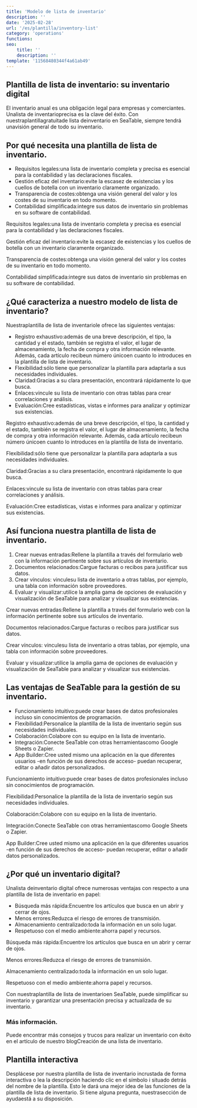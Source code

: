```yaml
---
title: 'Modelo de lista de inventario'
description: ''
date: '2025-02-28'
url: '/es/plantilla/inventory-list'
category: 'operations'
functions:
seo:
    title: ''
    description: ''
template: '11568480344f4a61ab49'
---
```


## Plantilla de lista de inventario: su inventario digital

El inventario anual es una obligación legal para empresas y comerciantes. Unalista de inventarioprecisa es la clave del éxito. Con nuestraplantillagratuitade lista deinventario en SeaTable, siempre tendrá unavisión general de todo su inventario.

## Por qué necesita una plantilla de lista de inventario.

- Requisitos legales:una lista de inventario completa y precisa es esencial para la contabilidad y las declaraciones fiscales.
- Gestión eficaz del inventario:evite la escasez de existencias y los cuellos de botella con un inventario claramente organizado.
- Transparencia de costes:obtenga una visión general del valor y los costes de su inventario en todo momento.
- Contabilidad simplificada:integre sus datos de inventario sin problemas en su software de contabilidad.

Requisitos legales:una lista de inventario completa y precisa es esencial para la contabilidad y las declaraciones fiscales.

Gestión eficaz del inventario:evite la escasez de existencias y los cuellos de botella con un inventario claramente organizado.

Transparencia de costes:obtenga una visión general del valor y los costes de su inventario en todo momento.

Contabilidad simplificada:integre sus datos de inventario sin problemas en su software de contabilidad.

## ¿Qué caracteriza a nuestro modelo de lista de inventario?

Nuestraplantilla de lista de inventariole ofrece las siguientes ventajas:

- Registro exhaustivo:además de una breve descripción, el tipo, la cantidad y el estado, también se registra el valor, el lugar de almacenamiento, la fecha de compra y otra información relevante. Además, cada artículo recibeun número únicoen cuanto lo introduces en la plantilla de lista de inventario.
- Flexibilidad:sólo tiene que personalizar la plantilla para adaptarla a sus necesidades individuales.
- Claridad:Gracias a su clara presentación, encontrará rápidamente lo que busca.
- Enlaces:vincule su lista de inventario con otras tablas para crear correlaciones y análisis.
- Evaluación:Cree estadísticas, vistas e informes para analizar y optimizar sus existencias.

Registro exhaustivo:además de una breve descripción, el tipo, la cantidad y el estado, también se registra el valor, el lugar de almacenamiento, la fecha de compra y otra información relevante. Además, cada artículo recibeun número únicoen cuanto lo introduces en la plantilla de lista de inventario.

Flexibilidad:sólo tiene que personalizar la plantilla para adaptarla a sus necesidades individuales.

Claridad:Gracias a su clara presentación, encontrará rápidamente lo que busca.

Enlaces:vincule su lista de inventario con otras tablas para crear correlaciones y análisis.

Evaluación:Cree estadísticas, vistas e informes para analizar y optimizar sus existencias.

## Así funciona nuestra plantilla de lista de inventario.

1. Crear nuevas entradas:Rellene la plantilla a través del formulario web con la información pertinente sobre sus artículos de inventario.
1. Documentos relacionados:Cargue facturas o recibos para justificar sus datos.
1. Crear vínculos: vinculesu lista de inventario a otras tablas, por ejemplo, una tabla con información sobre proveedores.
1. Evaluar y visualizar:utilice la amplia gama de opciones de evaluación y visualización de SeaTable para analizar y visualizar sus existencias.

Crear nuevas entradas:Rellene la plantilla a través del formulario web con la información pertinente sobre sus artículos de inventario.

Documentos relacionados:Cargue facturas o recibos para justificar sus datos.

Crear vínculos: vinculesu lista de inventario a otras tablas, por ejemplo, una tabla con información sobre proveedores.

Evaluar y visualizar:utilice la amplia gama de opciones de evaluación y visualización de SeaTable para analizar y visualizar sus existencias.

## Las ventajas de SeaTable para la gestión de su inventario.

- Funcionamiento intuitivo:puede crear bases de datos profesionales incluso sin conocimientos de programación.
- Flexibilidad:Personalice la plantilla de la lista de inventario según sus necesidades individuales.
- Colaboración:Colabore con su equipo en la lista de inventario.
- Integración:Conecte SeaTable con otras herramientascomo Google Sheets o Zapier.
- App Builder:Cree usted mismo una aplicación en la que diferentes usuarios -en función de sus derechos de acceso- puedan recuperar, editar o añadir datos personalizados.

Funcionamiento intuitivo:puede crear bases de datos profesionales incluso sin conocimientos de programación.

Flexibilidad:Personalice la plantilla de la lista de inventario según sus necesidades individuales.

Colaboración:Colabore con su equipo en la lista de inventario.

Integración:Conecte SeaTable con otras herramientascomo Google Sheets o Zapier.

App Builder:Cree usted mismo una aplicación en la que diferentes usuarios -en función de sus derechos de acceso- puedan recuperar, editar o añadir datos personalizados.

## ¿Por qué un inventario digital?

Unalista deinventario digital ofrece numerosas ventajas con respecto a una plantilla de lista de inventario en papel:

- Búsqueda más rápida:Encuentre los artículos que busca en un abrir y cerrar de ojos.
- Menos errores:Reduzca el riesgo de errores de transmisión.
- Almacenamiento centralizado:toda la información en un solo lugar.
- Respetuoso con el medio ambiente:ahorra papel y recursos.

Búsqueda más rápida:Encuentre los artículos que busca en un abrir y cerrar de ojos.

Menos errores:Reduzca el riesgo de errores de transmisión.

Almacenamiento centralizado:toda la información en un solo lugar.

Respetuoso con el medio ambiente:ahorra papel y recursos.

Con nuestraplantilla de lista de inventarioen SeaTable, puede simplificar su inventario y garantizar una presentación precisa y actualizada de su inventario.

### Más información.

Puede encontrar más consejos y trucos para realizar un inventario con éxito en el artículo de nuestro blogCreación de una lista de inventario.

## Plantilla interactiva

Desplácese por nuestra plantilla de lista de inventario incrustada de forma interactiva o lea la descripción haciendo clic en el símbolo i situado detrás del nombre de la plantilla. Esto le dará una mejor idea de las funciones de la plantilla de lista de inventario. Si tiene alguna pregunta, nuestrasección de ayudaestá a su disposición.

​
